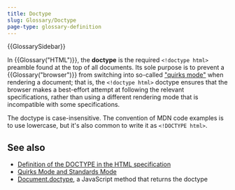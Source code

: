 ```yaml
---
title: Doctype
slug: Glossary/Doctype
page-type: glossary-definition
---
```


{{GlossarySidebar}}

In {{Glossary("HTML")}}, the **doctype** is the required `<!doctype html>` preamble found at the top of all documents. Its sole purpose is to prevent a {{Glossary("browser")}} from switching into so-called ["quirks mode"](/en-US/docs/Web/HTML/Quirks_Mode_and_Standards_Mode) when rendering a document; that is, the `<!doctype html>` doctype ensures that the browser makes a best-effort attempt at following the relevant specifications, rather than using a different rendering mode that is incompatible with some specifications.

The doctype is case-insensitive. The convention of MDN code examples is to use lowercase, but it's also common to write it as `<!DOCTYPE html>`.

## See also

- [Definition of the DOCTYPE in the HTML specification](https://html.spec.whatwg.org/multipage/syntax.html#the-doctype)
- [Quirks Mode and Standards Mode](/en-US/docs/Web/HTML/Quirks_Mode_and_Standards_Mode)
- [Document.doctype](/en-US/docs/Web/API/Document/doctype), a JavaScript method that returns the doctype

